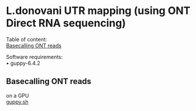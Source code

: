 # L.donovani UTR mapping (using ONT Direct RNA sequencing)

Table of content: <br />
[Basecalling ONT reads](https://github.com/Franck-Dumetz/Ldonovani_UTR_mapping/blob/main/README.md#basecalling-ont-reads)<br />

Software requirements: <br />
• guppy-6.4.2 <br />

## Basecalling ONT reads

on a GPU <br />
[guppy.sh](https://github.com/Franck-Dumetz/Ldonovani_UTR_mapping/blob/main/guppy.sh) <br />



